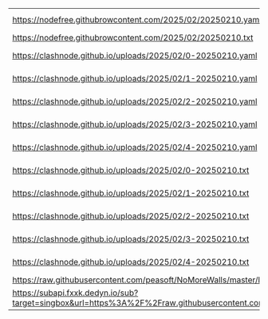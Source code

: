 |||
|-|-|
|https://nodefree.githubrowcontent.com/2025/02/20250210.yaml|[372K	node/nodefree.yaml](https://raw.gitmirror.com/zx419d2o0/TasIkE/main/node/nodefree.yaml)|
|https://nodefree.githubrowcontent.com/2025/02/20250210.txt|[8.0K	node/nodefree.txt](https://raw.gitmirror.com/zx419d2o0/TasIkE/main/node/nodefree.txt)|
|https://clashnode.github.io/uploads/2025/02/0-20250210.yaml|[12K	node/clashnode_0.yaml](https://raw.gitmirror.com/zx419d2o0/TasIkE/main/node/clashnode_0.yaml)|
|https://clashnode.github.io/uploads/2025/02/1-20250210.yaml|[12K	node/clashnode_1.yaml](https://raw.gitmirror.com/zx419d2o0/TasIkE/main/node/clashnode_1.yaml)|
|https://clashnode.github.io/uploads/2025/02/2-20250210.yaml|[12K	node/clashnode_2.yaml](https://raw.gitmirror.com/zx419d2o0/TasIkE/main/node/clashnode_2.yaml)|
|https://clashnode.github.io/uploads/2025/02/3-20250210.yaml|[12K	node/clashnode_3.yaml](https://raw.gitmirror.com/zx419d2o0/TasIkE/main/node/clashnode_3.yaml)|
|https://clashnode.github.io/uploads/2025/02/4-20250210.yaml|[12K	node/clashnode_4.yaml](https://raw.gitmirror.com/zx419d2o0/TasIkE/main/node/clashnode_4.yaml)|
|https://clashnode.github.io/uploads/2025/02/0-20250210.txt|[12K	node/clashnode_0.txt](https://raw.gitmirror.com/zx419d2o0/TasIkE/main/node/clashnode_0.txt)|
|https://clashnode.github.io/uploads/2025/02/1-20250210.txt|[12K	node/clashnode_1.txt](https://raw.gitmirror.com/zx419d2o0/TasIkE/main/node/clashnode_1.txt)|
|https://clashnode.github.io/uploads/2025/02/2-20250210.txt|[12K	node/clashnode_2.txt](https://raw.gitmirror.com/zx419d2o0/TasIkE/main/node/clashnode_2.txt)|
|https://clashnode.github.io/uploads/2025/02/3-20250210.txt|[12K	node/clashnode_3.txt](https://raw.gitmirror.com/zx419d2o0/TasIkE/main/node/clashnode_3.txt)|
|https://clashnode.github.io/uploads/2025/02/4-20250210.txt|[12K	node/clashnode_4.txt](https://raw.gitmirror.com/zx419d2o0/TasIkE/main/node/clashnode_4.txt)|
|https://raw.githubusercontent.com/peasoft/NoMoreWalls/master/list.txt|[4.0K	node/clash.yaml](https://raw.gitmirror.com/zx419d2o0/TasIkE/main/node/clash.yaml)|
|https://subapi.fxxk.dedyn.io/sub?target=singbox&url=https%3A%2F%2Fraw.githubusercontent.com%2Fpeasoft%2FNoMoreWalls%2Fmaster%2Fsnippets%2Fnodes.meta.yml&insert=false&config=https%3A%2F%2Fraw.githubusercontent.com%2FACL4SSR%2FACL4SSR%2Fmaster%2FClash%2Fconfig%2FACL4SSR_Online_Full_NoAuto.ini&tls13=true&emoji=true&list=false&xudp=true&udp=true&tfo=false&expand=true&scv=false&fdn=false&singbox.ipv6=1|[160K	node/sb.txt](https://raw.gitmirror.com/zx419d2o0/TasIkE/main/node/sb.txt)|
